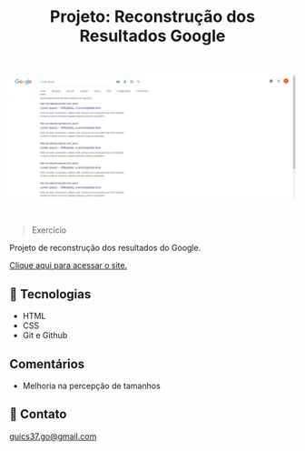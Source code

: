 <h1 align="center">Projeto: Reconstrução dos Resultados Google</h1>

<br>

<kbd>![preview](./github/preview.png)

<br>

>Exercício

Projeto de reconstrução dos resultados do Google.<br>

[Clique aqui para acessar o site.](https://scgui.github.io/Resultados-Google/)

## 🔧 Tecnologias

- HTML
- CSS
- Git e Github

## Comentários

- Melhoria na percepção de tamanhos

## 🔌 Contato

guics37.go@gmail.com
